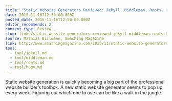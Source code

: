 ```yaml
---
title: "Static Website Generators Reviewed: Jekyll, Middleman, Roots, Hugo"
date: 2015-11-16T12:50:00.000Z
posted_date: 2015-11-16T12:50:00.000Z
editor_recommends: 2
content_type: Review
slug: links/static-website-generators-reviewed-jekyll-middleman-roots-hugo
source: Mathias Biilmann, Smashing Magazine
link: http://www.smashingmagazine.com/2015/11/static-website-generators-jekyll-middleman-roots-hugo-review/
tool:
  - tool/jekyll.md
  - tool/middleman.md
  - tool/roots.md
  - tool/hugo.md
---
```

Static website generation is quickly becoming a big part of the professional website builder’s toolbox. A new static website generator seems to pop up every week. Figuring out which one to use can be like a walk in the jungle.



